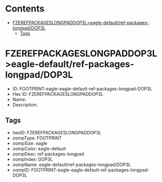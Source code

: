 



Contents
========

* [FZEREFPACKAGESLONGPADDOP3L>eagle-default/ref-packages-longpad/DOP3L](#fzerefpackageslongpaddop3leagle-defaultref-packages-longpaddop3l)
	* [Tags](#tags)

# FZEREFPACKAGESLONGPADDOP3L>eagle-default/ref-packages-longpad/DOP3L

- ID: FOOTPRINT-eagle-eagle-default-ref-packages-longpad-DOP3L
- Hex ID: FZEREFPACKAGESLONGPADDOP3L
- Name: 
- Description: 

## Tags

- hexID: FZEREFPACKAGESLONGPADDOP3L
- oompType: FOOTPRINT
- oompSize: eagle
- oompColor: eagle-default
- oompDesc: ref-packages-longpad
- oompIndex: DOP3L
- oompName: eagle-default/ref-packages-longpad/DOP3L
- oompID: FOOTPRINT-eagle-eagle-default-ref-packages-longpad-DOP3L

